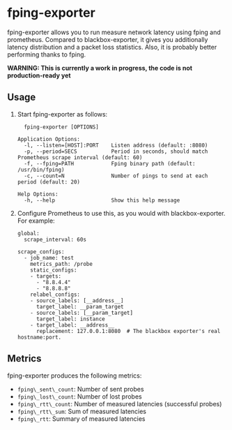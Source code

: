 # fping-exporter

fping-exporter allows you to run measure network latency using fping and
prometheus. Compared to blackbox-exporter, it gives you additionally latency
distribution and a packet loss statistics. Also, it is probably better
performing thanks to fping.

**WARNING: This is currently a work in progress, the code is not production-ready yet**

## Usage

1. Start fping-exporter as follows:
   ```
     fping-exporter [OPTIONS]
   
   Application Options:
     -l, --listen=[HOST]:PORT    Listen address (default: :8080)
     -p, --period=SECS           Period in seconds, should match Prometheus scrape interval (default: 60)
     -f, --fping=PATH            Fping binary path (default: /usr/bin/fping)
     -c, --count=N               Number of pings to send at each period (default: 20)
   
   Help Options:
     -h, --help                  Show this help message
   ```
2. Configure Prometheus to use this, as you would with blackbox-exporter. For example:
   ```
   global:
     scrape_interval: 60s
   
   scrape_configs:
     - job_name: test
       metrics_path: /probe
       static_configs:
       - targets:
         - "8.8.4.4"
         - "8.8.8.8"
       relabel_configs:
       - source_labels: [__address__]
         target_label: __param_target
       - source_labels: [__param_target]
         target_label: instance
       - target_label: __address__
         replacement: 127.0.0.1:8080  # The blackbox exporter's real hostname:port.
   ```

## Metrics

fping-exporter produces the following metrics:

- `fping\_sent\_count`: Number of sent probes
- `fping\_lost\_count`: Number of lost probes
- `fping\_rtt\_count`: Number of measured latencies (successful probes)
- `fping\_rtt\_sum`: Sum of measured latencies
- `fping\_rtt`: Summary of measured latencies
